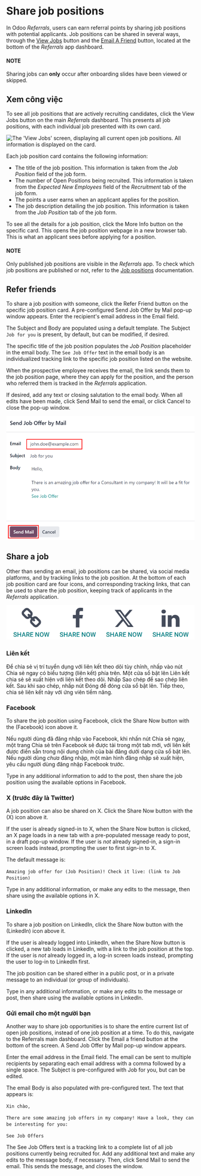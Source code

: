 # Share job positions

In Odoo *Referrals*, users can earn referral points by sharing job positions with potential
applicants. Job positions can be shared in several ways, through the [View Jobs](#referrals-view-jobs) button and the [Email A Friend](#referrals-email-jobs) button, located
at the bottom of the *Referrals* app dashboard.

#### NOTE
Sharing jobs can **only** occur after onboarding slides have been viewed or skipped.

<a id="referrals-view-jobs"></a>

## Xem công việc

To see all job positions that are actively recruiting candidates, click the View Jobs
button on the main *Referrals* dashboard. This presents all job positions, with each individual job
presented with its own card.

![The 'View Jobs' screen, displaying all current open job positions. All information is
displayed on the card.](../../../_images/jobs1.png)

Each job position card contains the following information:

- The title of the job position. This information is taken from the *Job Position* field of the job
  form.
- The number of Open Positions being recruited. This information is taken from the
  *Expected New Employees* field of the *Recruitment* tab of the job form.
- The points a user earns when an applicant applies for the position.
- The job description detailing the job position. This information is taken from the *Job Position*
  tab of the job form.

To see all the details for a job position, click the More Info button on the specific
card. This opens the job position webpage in a new browser tab. This is what an applicant sees
before applying for a position.

#### NOTE
Only published job positions are visible in the *Referrals* app. To check which job positions are
published or not, refer to the [Job positions](../recruitment/new_job.md) documentation.

## Refer friends

To share a job position with someone, click the Refer Friend button on the specific job
position card. A pre-configured Send Job Offer by Mail pop-up window appears. Enter the
recipient's email address in the Email field.

The Subject and Body are populated using a default template. The
Subject `Job for you` is present, by default, but can be modified, if desired.

The specific title of the job position populates the *Job Position* placeholder in the email body.
The `See Job Offer` text in the email body is an individualized tracking link to the specific job
position listed on the website.

When the prospective employee receives the email, the link sends them to the job position page,
where they can apply for the position, and the person who referred them is tracked in the
*Referrals* application.

If desired, add any text or closing salutation to the email body. When all edits have been made,
click Send Mail to send the email, or click Cancel to close the pop-up
window.

![Referral email pop-up window with the email message inside it.](../../../_images/email.png)

## Share a job

Other than sending an email, job positions can be shared, via social media platforms, and by
tracking links to the job position. At the bottom of each job position card are four icons, and
corresponding tracking links, that can be used to share the job position, keeping track of
applicants in the *Referrals* application.

![The various sharing icons that appear for each job.](../../../_images/share.png)

### Liên kết

Để chia sẻ vị trí tuyển dụng với liên kết theo dõi tùy chỉnh, nhấp vào nút Chia sẻ ngay có biểu tượng <i class="fa fa-chain"></i> (liên kết) phía trên. Một cửa sổ bật lên Liên kết chia sẻ sẽ xuất hiện với liên kết theo dõi. Nhấp Sao chép để sao chép liên kết. Sau khi sao chép, nhấp nút Đóng để đóng cửa sổ bật lên. Tiếp theo, chia sẻ liên kết này với ứng viên tiềm năng.

### Facebook

To share the job position using Facebook, click the Share Now button with the
<i class="fa fa-facebook"></i> (Facebook) icon above it.

Nếu người dùng đã đăng nhập vào Facebook, khi nhấn nút Chia sẻ ngay, một trang Chia sẻ trên Facebook sẽ được tải trong một tab mới, với liên kết được điền sẵn trong nội dung chính của bài đăng dưới dạng cửa sổ bật lên. Nếu người dùng *chưa* đăng nhập, một màn hình đăng nhập sẽ xuất hiện, yêu cầu người dùng đăng nhập Facebook trước.

Type in any additional information to add to the post, then share the job position using the
available options in Facebook.

### X (trước đây là Twitter)

A job position can also be shared on X. Click the Share Now button with the
(X) icon above it.

If the user is already signed-in to X, when the Share Now button is clicked, an X page
loads in a new tab with a pre-populated message ready to post, in a draft pop-up window. If the user
is *not* already signed-in, a sign-in screen loads instead, prompting the user to first sign-in to
X.

The default message is:

`Amazing job offer for (Job Position)! Check it live: (link to Job Position)`

Type in any additional information, or make any edits to the message, then share using the available
options in X.

### LinkedIn

To share a job position on LinkedIn, click the Share Now button with the
<i class="fa fa-linkedin"></i> (LinkedIn) icon above it.

If the user is already logged into LinkedIn, when the Share Now button is clicked, a new
tab loads in LinkedIn, with a link to the job position at the top. If the user is *not* already
logged in, a log-in screen loads instead, prompting the user to log-in to LinkedIn first.

The job position can be shared either in a public post, or in a private message to an individual (or
group of individuals).

Type in any additional information, or make any edits to the message or post, then share using the
available options in LinkedIn.

<a id="referrals-email-jobs"></a>

### Gửi email cho một người bạn

Another way to share job opportunities is to share the entire current list of open job positions,
instead of one job position at a time. To do this, navigate to the Referrals main
dashboard. Click the Email a friend button at the bottom of the screen. A
Send Job Offer by Mail pop-up window appears.

Enter the email address in the Email field. The email can be sent to multiple
recipients by separating each email address with a comma followed by a single space. The
Subject is pre-configured with Job for you, but can be edited.

The email Body is also populated with pre-configured text. The text that appears is:

`Xin chào,`

`There are some amazing job offers in my company! Have a look, they can be interesting for you:`

`See Job Offers`

The See Job Offers text is a tracking link to a complete list of all job positions
currently being recruited for. Add any additional text and make any edits to the message body, if
necessary. Then, click Send Mail to send the email. This sends the message, and closes
the window.
